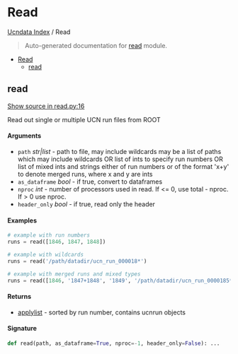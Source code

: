 # Read

[Ucndata Index](./README.md#ucndata-index) / Read

> Auto-generated documentation for [read](../read.py) module.

- [Read](#read)
  - [read](#read)

## read

[Show source in read.py:16](../read.py#L16)

Read out single or multiple UCN run files from ROOT

#### Arguments

- `path` *str|list* - path to file, may include wildcards
    may be a list of paths which may include wildcards
    OR list of ints to specify run numbers
    OR list of mixed ints and strings either of run numbers or of the format 'x+y' to denote merged runs, where x and y are ints
- `as_dataframe` *bool* - if true, convert to dataframes
- `nproc` *int* - number of processors used in read. If <= 0, use total - nproc. If > 0 use nproc.
- `header_only` *bool* - if true, read only the header

#### Examples

```python
# example with run numbers
runs = read([1846, 1847, 1848])

# example with wildcards
runs = read('/path/datadir/ucn_run_000018*')

# example with merged runs and mixed types
runs = read([1846, '1847+1848', '1849', '/path/datadir/ucn_run_0000185*'])
```

#### Returns

- [applylist](./applylist.md#applylist) - sorted by run number, contains ucnrun objects

#### Signature

```python
def read(path, as_dataframe=True, nproc=-1, header_only=False): ...
```
